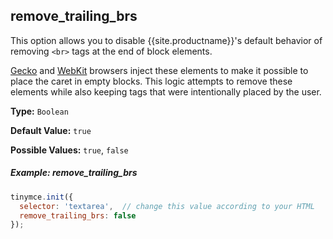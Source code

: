 ## remove_trailing_brs

This option allows you to disable {{site.productname}}'s default behavior of removing `<br>` tags at the end of block elements.

[Gecko](https://en.wikipedia.org/wiki/Gecko_(software)) and [WebKit](https://en.wikipedia.org/wiki/WebKit) browsers inject these elements to make it possible to place the caret in empty blocks. This logic attempts to remove these elements while also keeping tags that were intentionally placed by the user.

**Type:** `Boolean`

**Default Value:** `true`

**Possible Values:** `true`, `false`

##### Example: remove_trailing_brs

```js
tinymce.init({
  selector: 'textarea',  // change this value according to your HTML
  remove_trailing_brs: false
});
```

